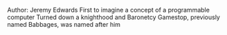 Author: Jeremy Edwards
  First to imagine a concept of a programmable computer
  Turned down a knighthood and Baronetcy
  Gamestop, previously named Babbages, was named after him
